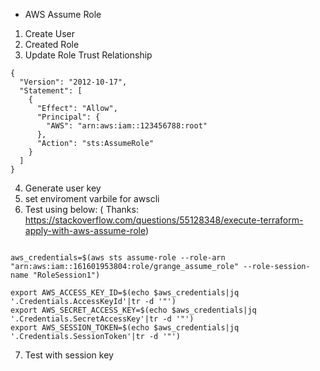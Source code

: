 * AWS Assume Role

1. Create User
2. Created Role
3. Update Role Trust Relationship
```
{
  "Version": "2012-10-17",
  "Statement": [
    {
      "Effect": "Allow",
      "Principal": {
        "AWS": "arn:aws:iam::123456788:root"
      },
      "Action": "sts:AssumeRole"
    }
  ]
}
```

4. Generate user key
5. set enviroment varbile for awscli
6. Test using below: ( Thanks: https://stackoverflow.com/questions/55128348/execute-terraform-apply-with-aws-assume-role)

```

aws_credentials=$(aws sts assume-role --role-arn "arn:aws:iam::161601953804:role/grange_assume_role" --role-session-name "RoleSession1")

export AWS_ACCESS_KEY_ID=$(echo $aws_credentials|jq '.Credentials.AccessKeyId'|tr -d '"')
export AWS_SECRET_ACCESS_KEY=$(echo $aws_credentials|jq '.Credentials.SecretAccessKey'|tr -d '"')
export AWS_SESSION_TOKEN=$(echo $aws_credentials|jq '.Credentials.SessionToken'|tr -d '"')
```
7. Test with session key
